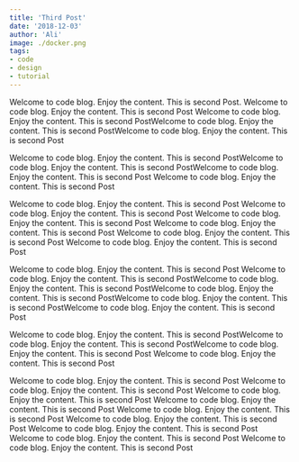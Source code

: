 ```yaml
---
title: 'Third Post'
date: '2018-12-03'
author: 'Ali'
image: ./docker.png
tags: 
- code
- design
- tutorial
---
```


Welcome to code blog. Enjoy the content. This is second Post.
Welcome to code blog. Enjoy the content. This is second Post
Welcome to code blog. Enjoy the content. This is second PostWelcome to code blog. Enjoy the content. This is second PostWelcome to code blog. Enjoy the content. This is second Post

Welcome to code blog. Enjoy the content. This is second PostWelcome to code blog. Enjoy the content. This is second PostWelcome to code blog. Enjoy the content. This is second Post
Welcome to code blog. Enjoy the content. This is second Post

Welcome to code blog. Enjoy the content. This is second Post
Welcome to code blog. Enjoy the content. This is second Post
Welcome to code blog. Enjoy the content. This is second Post
Welcome to code blog. Enjoy the content. This is second Post
Welcome to code blog. Enjoy the content. This is second Post
Welcome to code blog. Enjoy the content. This is second Post


Welcome to code blog. Enjoy the content. This is second Post
Welcome to code blog. Enjoy the content. This is second PostWelcome to code blog. Enjoy the content. This is second PostWelcome to code blog. Enjoy the content. This is second PostWelcome to code blog. Enjoy the content. This is second PostWelcome to code blog. Enjoy the content. This is second Post

Welcome to code blog. Enjoy the content. This is second PostWelcome to code blog. Enjoy the content. This is second PostWelcome to code blog. Enjoy the content. This is second Post
Welcome to code blog. Enjoy the content. This is second Post

Welcome to code blog. Enjoy the content. This is second Post
Welcome to code blog. Enjoy the content. This is second Post
Welcome to code blog. Enjoy the content. This is second Post
Welcome to code blog. Enjoy the content. This is second Post
Welcome to code blog. Enjoy the content. This is second Post
Welcome to code blog. Enjoy the content. This is second Post
Welcome to code blog. Enjoy the content. This is second Post
Welcome to code blog. Enjoy the content. This is second Post
Welcome to code blog. Enjoy the content. This is second Post